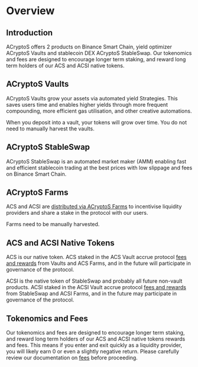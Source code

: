 # Overview

## Introduction

ACryptoS offers 2 products on Binance Smart Chain, yield optimizer ACryptoS Vaults and stablecoin DEX ACryptoS StableSwap. Our tokenomics and fees are designed to encourage longer term staking, and reward long term holders of our ACS and ACSI native tokens.

## ACryptoS Vaults

ACryptoS Vaults grow your assets via automated yield Strategies. This saves users time and enables higher yields through more frequent compounding, more efficient gas utilisation, and other creative automations.

When you deposit into a vault, your tokens will grow over time. You do not need to manually harvest the vaults.

## ACryptoS StableSwap

ACryptoS StableSwap is an automated market maker \(AMM\) enabling fast and efficient stablecoin trading at the best prices with low slippage and fees on Binance Smart Chain.

## ACryptoS Farms

ACS and ACSI are [distributed via ACryptoS Farms](fees.md#tokenomics) to incentivise liquidity providers and share a stake in the protocol with our users.

Farms need to be manually harvested.

## ACS and ACSI Native Tokens

ACS is our native token. ACS staked in the ACS Vault accrue protocol [fees and rewards](fees.md#acs-vault) from Vaults and ACS Farms, and in the future will participate in governance of the protocol.

ACSI is the native token of StableSwap and probably all future non-vault products. ACSI staked in the ACSI Vault accrue protocol [fees and rewards](fees.md#acs-vault) from StableSwap and ACSI Farms, and in the future may participate in governance of the protocol.

## Tokenomics and Fees

Our tokenomics and fees are designed to encourage longer term staking, and reward long term holders of our ACS and ACSI native tokens rewards and fees. This means if you enter and exit quickly as a liquidity provider, you will likely earn 0 or even a slightly negative return. Please carefully review our documentation on [fees](fees.md) before proceeding.

